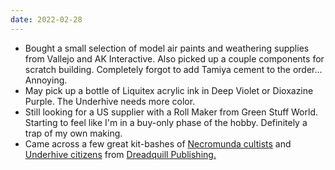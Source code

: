 ```yaml
---
date: 2022-02-28
---
```

* Bought a small selection of model air paints and weathering supplies from Vallejo and AK Interactive. Also picked up a couple components for scratch building. Completely forgot to add Tamiya cement to the order... Annoying.
* May pick up a bottle of Liquitex acrylic ink in Deep Violet or Dioxazine Purple. The Underhive needs more color.
* Still looking for a US supplier with a Roll Maker from Green Stuff World. Starting to feel like I'm in a buy-only phase of the hobby. Definitely a trap of my own making.
* Came across a few great kit-bashes of [Necromunda cultists](http://www.dreadquill.com/meanwhile-on-the-bench-jackal-mask/) and [Underhive citizens](http://www.dreadquill.com/citizens-of-mercy-wip/) from [Dreadquill Publishing.](http://www.dreadquill.com/)

